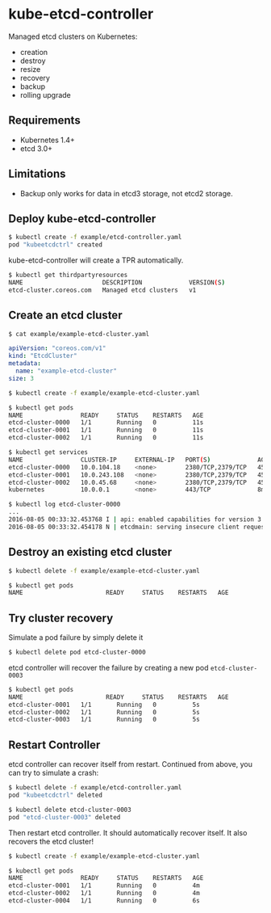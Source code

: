 # kube-etcd-controller

Managed etcd clusters on Kubernetes:

- creation
- destroy
- resize
- recovery
- backup
- rolling upgrade

## Requirements

- Kubernetes 1.4+
- etcd 3.0+

## Limitations

- Backup only works for data in etcd3 storage, not etcd2 storage.

## Deploy kube-etcd-controller

```bash
$ kubectl create -f example/etcd-controller.yaml
pod "kubeetcdctrl" created
```

kube-etcd-controller will create a TPR automatically.

```bash
$ kubectl get thirdpartyresources
NAME                      DESCRIPTION             VERSION(S)
etcd-cluster.coreos.com   Managed etcd clusters   v1
```

## Create an etcd cluster

```bash
$ cat example/example-etcd-cluster.yaml
```

```yaml
apiVersion: "coreos.com/v1"
kind: "EtcdCluster"
metadata:
  name: "example-etcd-cluster"
size: 3
```

```bash
$ kubectl create -f example/example-etcd-cluster.yaml
```

```bash
$ kubectl get pods
NAME                READY     STATUS    RESTARTS   AGE
etcd-cluster-0000   1/1       Running   0          11s
etcd-cluster-0001   1/1       Running   0          11s
etcd-cluster-0002   1/1       Running   0          11s
```

```bash
$ kubectl get services
NAME                CLUSTER-IP     EXTERNAL-IP   PORT(S)             AGE
etcd-cluster-0000   10.0.104.18    <none>        2380/TCP,2379/TCP   45s
etcd-cluster-0001   10.0.243.108   <none>        2380/TCP,2379/TCP   45s
etcd-cluster-0002   10.0.45.68     <none>        2380/TCP,2379/TCP   45s
kubernetes          10.0.0.1       <none>        443/TCP             8m
```

```bash
$ kubectl log etcd-cluster-0000
...
2016-08-05 00:33:32.453768 I | api: enabled capabilities for version 3.0
2016-08-05 00:33:32.454178 N | etcdmain: serving insecure client requests on 0.0.0.0:2379, this is strongly discouraged!
```

## Destroy an existing etcd cluster

```bash
$ kubectl delete -f example/example-etcd-cluster.yaml
```

```bash
$ kubectl get pods
NAME                       READY     STATUS    RESTARTS   AGE
```
## Try cluster recovery

Simulate a pod failure by simply delete it

```bash
$ kubectl delete pod etcd-cluster-0000
```

etcd controller will recover the failure by creating a new pod `etcd-cluster-0003`

```bash
$ kubectl get pods
NAME                       READY     STATUS    RESTARTS   AGE
etcd-cluster-0001   1/1       Running   0          5s
etcd-cluster-0002   1/1       Running   0          5s
etcd-cluster-0003   1/1       Running   0          5s
```

## Restart Controller

etcd controller can recover itself from restart. Continued from above, you can try to simulate a crash:
```bash
$ kubectl delete -f example/etcd-controller.yaml
pod "kubeetcdctrl" deleted

$ kubectl delete etcd-cluster-0003
pod "etcd-cluster-0003" deleted
```

Then restart etcd controller. It should automatically recover itself. It also recovers the etcd cluster!
```bash
$ kubectl create -f example/example-etcd-cluster.yaml

$ kubectl get pods
NAME                READY     STATUS    RESTARTS   AGE
etcd-cluster-0001   1/1       Running   0          4m
etcd-cluster-0002   1/1       Running   0          4m
etcd-cluster-0004   1/1       Running   0          6s
```
